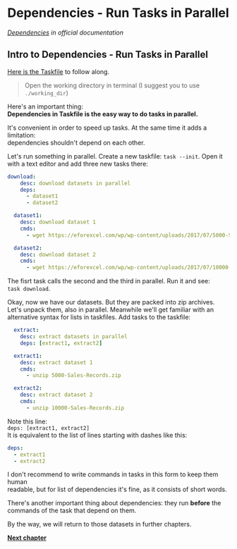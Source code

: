 # Dependencies - Run Tasks in Parallel

*[Dependencies](https://taskfile.dev/usage/#task-dependencies) 
in official documentation*

## Intro to Dependencies - Run Tasks in Parallel

[Here is the Taskfile](Taskfile.yaml) to follow along.

> Open the working directory in terminal (I suggest you to use `./working_dir`)

Here's an important thing:  
**Dependencies in Taskfile is the easy way to do tasks in parallel.**

It's convenient in order to speed up tasks. At the same time it adds a limitation:  
dependencies shouldn't depend on each other.

Let's run something in parallel. Create a new taskfile: `task --init`. Open it  
with a text editor and add three new tasks there:

```yaml
download:
    desc: download datasets in parallel
    deps:
      - dataset1
      - dataset2

  dataset1:
    desc: download dataset 1
    cmds:
      - wget https://eforexcel.com/wp/wp-content/uploads/2017/07/5000-Sales-Records.zip 

  dataset2:
    desc: download dataset 2
    cmds:
      - wget https://eforexcel.com/wp/wp-content/uploads/2017/07/10000-Sales-Records.zip
```

The fisrt task calls the second and the third in parallel. Run it and see:  
`task download`.

Okay, now we have our datasets. But they are packed into zip archives.  
Let's unpack them, also in parallel. Meanwhile we'll get familiar with an  
alternative syntax for lists in taskfiles. Add tasks to the taskfile:

```yaml
  extract:
    desc: extract datasets in parallel
    deps: [extract1, extract2]

  extract1:
    desc: extract dataset 1
    cmds:
      - unzip 5000-Sales-Records.zip

  extract2:
    desc: extract dataset 2
    cmds:
      - unzip 10000-Sales-Records.zip
```

Note this line:  
`deps: [extract1, extract2]`  
It is equivalent to the list of lines starting with dashes like this:
```yaml
deps:
  - extract1
  - extract2
```

I don't recommend to write commands in tasks in this form to keep them human  
readable, but for list of dependencies it's fine, as it consists of short words.

There's another important thing about dependencies: they run **before** the  
commands of the task that depend on them.

By the way, we will return to those datasets in further chapters.

[**Next chapter**](../c07_cli_args/README.md)
